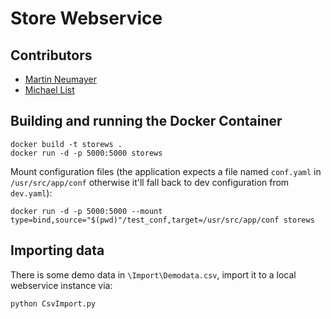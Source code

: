 # Store Webservice

## Contributors
- [Martin Neumayer](https://github.com/orgs/protolab-rosenheim/people/swifmaneum)
- [Michael List](https://github.com/orgs/protolab-rosenheim/people/Michael-List)

## Building and running the Docker Container

    docker build -t storews .
    docker run -d -p 5000:5000 storews

Mount configuration files (the application expects a file named `conf.yaml` in `/usr/src/app/conf` otherwise it'll 
fall back to dev configuration from `dev.yaml`): 

    docker run -d -p 5000:5000 --mount type=bind,source="$(pwd)"/test_conf,target=/usr/src/app/conf storews
    
## Importing data
There is some demo data in `\Import\Demodata.csv`, import it to a local webservice instance via: 

    python CsvImport.py
